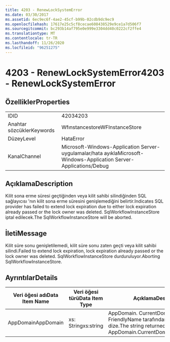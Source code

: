 ```yaml
---
title: 4203 - RenewLockSystemError
ms.date: 03/30/2017
ms.assetid: 6ec9ec6f-4ae2-45cf-b99b-02cdb9dc9ec9
ms.openlocfilehash: 17617e25c5cf8cecae608438529e9ce1a7d506f7
ms.sourcegitcommit: bc293b14af795e0e999e3304dd40c0222cf2ffe4
ms.translationtype: MT
ms.contentlocale: tr-TR
ms.lasthandoff: 11/26/2020
ms.locfileid: "96251275"
---
```

# <a name="4203---renewlocksystemerror"></a><span data-ttu-id="f5149-102">4203 - RenewLockSystemError</span><span class="sxs-lookup"><span data-stu-id="f5149-102">4203 - RenewLockSystemError</span></span>

## <a name="properties"></a><span data-ttu-id="f5149-103">Özellikler</span><span class="sxs-lookup"><span data-stu-id="f5149-103">Properties</span></span>  
  
|||  
|-|-|  
|<span data-ttu-id="f5149-104">ID</span><span class="sxs-lookup"><span data-stu-id="f5149-104">ID</span></span>|<span data-ttu-id="f5149-105">4203</span><span class="sxs-lookup"><span data-stu-id="f5149-105">4203</span></span>|  
|<span data-ttu-id="f5149-106">Anahtar sözcükler</span><span class="sxs-lookup"><span data-stu-id="f5149-106">Keywords</span></span>|<span data-ttu-id="f5149-107">Wfınstancestore</span><span class="sxs-lookup"><span data-stu-id="f5149-107">WFInstanceStore</span></span>|  
|<span data-ttu-id="f5149-108">Düzey</span><span class="sxs-lookup"><span data-stu-id="f5149-108">Level</span></span>|<span data-ttu-id="f5149-109">Hata</span><span class="sxs-lookup"><span data-stu-id="f5149-109">Error</span></span>|  
|<span data-ttu-id="f5149-110">Kanal</span><span class="sxs-lookup"><span data-stu-id="f5149-110">Channel</span></span>|<span data-ttu-id="f5149-111">Microsoft-Windows-Application Server-uygulamalar/hata ayıkla</span><span class="sxs-lookup"><span data-stu-id="f5149-111">Microsoft-Windows-Application Server-Applications/Debug</span></span>|  
  
## <a name="description"></a><span data-ttu-id="f5149-112">Açıklama</span><span class="sxs-lookup"><span data-stu-id="f5149-112">Description</span></span>  

 <span data-ttu-id="f5149-113">Kilit sona erme süresi geçtiğinden veya kilit sahibi silindiğinden SQL sağlayıcısı 'nın kilit sona erme süresini genişlemediğini belirtir.</span><span class="sxs-lookup"><span data-stu-id="f5149-113">Indicates SQL provider has failed to extend lock expiration due to either lock expiration already passed or the lock owner was deleted.</span></span> <span data-ttu-id="f5149-114">SqlWorkflowInstanceStore iptal edilecek.</span><span class="sxs-lookup"><span data-stu-id="f5149-114">The SqlWorkflowInstanceStore will be aborted.</span></span>  
  
## <a name="message"></a><span data-ttu-id="f5149-115">İleti</span><span class="sxs-lookup"><span data-stu-id="f5149-115">Message</span></span>  

 <span data-ttu-id="f5149-116">Kilit süre sonu genişletilemedi, kilit süre sonu zaten geçti veya kilit sahibi silindi.</span><span class="sxs-lookup"><span data-stu-id="f5149-116">Failed to extend lock expiration, lock expiration already passed or the lock owner was deleted.</span></span> <span data-ttu-id="f5149-117">SqlWorkflowInstanceStore durduruluyor.</span><span class="sxs-lookup"><span data-stu-id="f5149-117">Aborting SqlWorkflowInstanceStore.</span></span>  
  
## <a name="details"></a><span data-ttu-id="f5149-118">Ayrıntılar</span><span class="sxs-lookup"><span data-stu-id="f5149-118">Details</span></span>  
  
|<span data-ttu-id="f5149-119">Veri öğesi adı</span><span class="sxs-lookup"><span data-stu-id="f5149-119">Data Item Name</span></span>|<span data-ttu-id="f5149-120">Veri öğesi türü</span><span class="sxs-lookup"><span data-stu-id="f5149-120">Data Item Type</span></span>|<span data-ttu-id="f5149-121">Açıklama</span><span class="sxs-lookup"><span data-stu-id="f5149-121">Description</span></span>|  
|--------------------|--------------------|-----------------|  
|<span data-ttu-id="f5149-122">AppDomain</span><span class="sxs-lookup"><span data-stu-id="f5149-122">AppDomain</span></span>|<span data-ttu-id="f5149-123">xs: String</span><span class="sxs-lookup"><span data-stu-id="f5149-123">xs:string</span></span>|<span data-ttu-id="f5149-124">AppDomain. CurrentDomain. FriendlyName tarafından döndürülen dize.</span><span class="sxs-lookup"><span data-stu-id="f5149-124">The string returned by AppDomain.CurrentDomain.FriendlyName.</span></span>|
